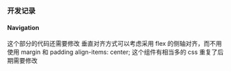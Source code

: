 ### 开发记录

#### Navigation

这个部分的代码还需要修改
垂直对齐方式可以考虑采用 flex 的侧轴对齐，而不用使用 margin 和 padding
align-items: center;
这个组件有相当多的 css 重复了后期需要修改
